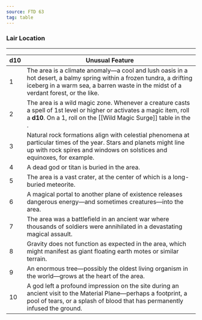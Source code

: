 ```yaml
---
source: FTD 63
tag: table
---
```


### Lair Location
---
|d10|Unusual Feature|
|----|------------|
|1|The area is a climate anomaly—a cool and lush oasis in a hot desert, a balmy spring within a frozen tundra, a drifting iceberg in a warm sea, a barren waste in the midst of a verdant forest, or the like.|
|2|The area is a wild magic zone. Whenever a creature casts a spell of 1st level or higher or activates a magic item, roll a **d10**. On a 1, roll on the [[Wild Magic Surge]] table in the .|
|3|Natural rock formations align with celestial phenomena at particular times of the year. Stars and planets might line up with rock spires and windows on solstices and equinoxes, for example.|
|4|A dead god or titan is buried in the area.|
|5|The area is a vast crater, at the center of which is a long-buried meteorite.|
|6|A magical portal to another plane of existence releases dangerous energy—and sometimes creatures—into the area.|
|7|The area was a battlefield in an ancient war where thousands of soldiers were annihilated in a devastating magical assault.|
|8|Gravity does not function as expected in the area, which might manifest as giant floating earth motes or similar terrain.|
|9|An enormous tree—possibly the oldest living organism in the world—grows at the heart of the area.|
|10|A god left a profound impression on the site during an ancient visit to the Material Plane—perhaps a footprint, a pool of tears, or a splash of blood that has permanently infused the ground.|
